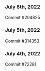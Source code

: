 ### July 8th, 2022

Commit #204825

### July 5th, 2022

Commit #314353


### July 4th, 2022

Commit #72281
